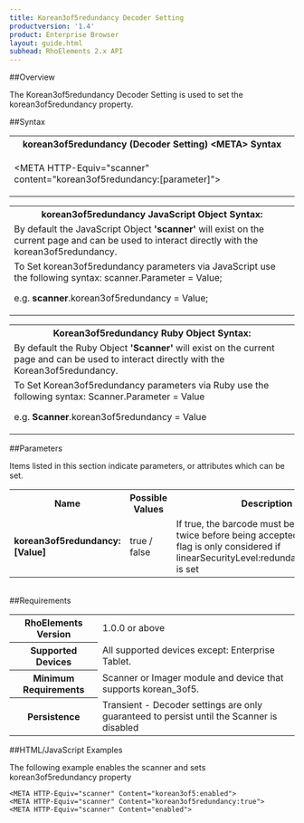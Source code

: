```yaml
---
title: Korean3of5redundancy Decoder Setting
productversion: '1.4'
product: Enterprise Browser
layout: guide.html
subhead: RhoElements 2.x API
---
```


##Overview

The Korean3of5redundancy Decoder Setting is used to set the korean3of5redundancy property.

##Syntax

<table class="re-table"><tr><th class="tableHeading">korean3of5redundancy (Decoder Setting) &lt;META&gt; Syntax
</th></tr><tr><td class="clsSyntaxCells clsOddRow"><p>&lt;META HTTP-Equiv="scanner" content="korean3of5redundancy:[parameter]"&gt;</p></td></tr></table>
<table class="re-table"><tr><th class="tableHeading">korean3of5redundancy JavaScript Object Syntax:</th></tr><tr><td class="clsSyntaxCells clsOddRow">
By default the JavaScript Object <b>'scanner'</b> will exist on the current page and can be used to interact directly with the korean3of5redundancy.
</td></tr><tr><td class="clsSyntaxCells clsEvenRow">
To Set korean3of5redundancy parameters via JavaScript use the following syntax: scanner.Parameter = Value;
<P />e.g. <b>scanner</b>.korean3of5redundancy = Value;
</td></tr></table>
<table class="re-table"><tr><th class="tableHeading">Korean3of5redundancy Ruby Object Syntax:</th></tr><tr><td class="clsSyntaxCells clsOddRow">
By default the Ruby Object <b>'Scanner'</b> will exist on the current page and can be used to interact directly with the Korean3of5redundancy.
</td></tr><tr><td class="clsSyntaxCells clsEvenRow">
To Set Korean3of5redundancy parameters via Ruby use the following syntax: Scanner.Parameter = Value
<P />e.g. <b>Scanner</b>.korean3of5redundancy = Value
</td></tr></table>



##Parameters


Items listed in this section indicate parameters, or attributes which can be set.
<table class="re-table"><col width="20%" /><col width="20%" /><col width="38%" /><col width="22%" /><tr><th class="tableHeading">Name</th><th class="tableHeading">Possible Values</th><th class="tableHeading">Description</th><th class="tableHeading">Default Value</th></tr><tr><td class="clsSyntaxCells clsOddRow"><b>korean3of5redundancy:[Value]
</b></td><td class="clsSyntaxCells clsOddRow">true / false</td><td class="clsSyntaxCells clsOddRow">If true, the barcode must be decoded twice before being accepted.  Note this flag is only considered if linearSecurityLevel:redundancyAndLength is set</td><td class="clsSyntaxCells clsOddRow">Device specific</td></tr></table>
<table class="re-table"><col width="78%" /><col width="8%" /><col width="1%" /><col width="5%" /><col width="1%" /><col width="5%" /><col width="2%" /></table>





##Requirements

<table class="re-table"><tr><th class="tableHeading">RhoElements Version</th><td class="clsSyntaxCell clsEvenRow">1.0.0 or above
</td></tr><tr><th class="tableHeading">Supported Devices</th><td class="clsSyntaxCell clsOddRow">All supported devices except: Enterprise Tablet.</td></tr><tr><th class="tableHeading">Minimum Requirements</th><td class="clsSyntaxCell clsOddRow">Scanner or Imager module and device that supports korean_3of5.</td></tr><tr><th class="tableHeading">Persistence</th><td class="clsSyntaxCell clsEvenRow">Transient - Decoder settings are only guaranteed to persist until the Scanner is disabled</td></tr></table>


##HTML/JavaScript Examples

The following example enables the scanner and sets korean3of5redundancy property

	<META HTTP-Equiv="scanner" Content="korean3of5:enabled">
	<META HTTP-Equiv="scanner" Content="korean3of5redundancy:true">
	<META HTTP-Equiv="scanner" Content="enabled">
					





